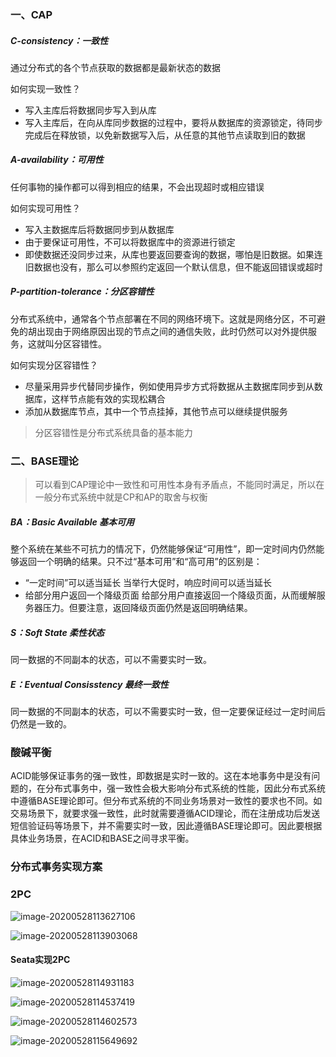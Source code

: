 ### 一、CAP 

##### C-consistency：一致性

通过分布式的各个节点获取的数据都是最新状态的数据

如何实现一致性？

- 写入主库后将数据同步写入到从库 
- 写入主库后，在向从库同步数据的过程中，要将从数据库的资源锁定，待同步完成后在释放锁，以免新数据写入后，从任意的其他节点读取到旧的数据

##### A-availability：可用性

任何事物的操作都可以得到相应的结果，不会出现超时或相应错误

如何实现可用性？

- 写入主数据库后将数据同步到从数据库
- 由于要保证可用性，不可以将数据库中的资源进行锁定
- 即使数据还没同步过来，从库也要返回要查询的数据，哪怕是旧数据。如果连旧数据也没有，那么可以参照约定返回一个默认信息，但不能返回错误或超时

##### P-partition-tolerance：分区容错性

分布式系统中，通常各个节点部署在不同的网络环境下。这就是网络分区，不可避免的胡出现由于网络原因出现的节点之间的通信失败，此时仍然可以对外提供服务，这就叫分区容错性。

如何实现分区容错性？

- 尽量采用异步代替同步操作，例如使用异步方式将数据从主数据库同步到从数据库，这样节点能有效的实现松耦合
- 添加从数据库节点，其中一个节点挂掉，其他节点可以继续提供服务

> 分区容错性是分布式系统具备的基本能力

### 二、BASE理论

> 可以看到CAP理论中一致性和可用性本身有矛盾点，不能同时满足，所以在一般分布式系统中就是CP和AP的取舍与权衡

##### BA：Basic Available 基本可用

整个系统在某些不可抗力的情况下，仍然能够保证“可用性”，即一定时间内仍然能够返回一个明确的结果。只不过“基本可用”和“高可用”的区别是：

- “一定时间”可以适当延长 当举行大促时，响应时间可以适当延长
- 给部分用户返回一个降级页面 给部分用户直接返回一个降级页面，从而缓解服务器压力。但要注意，返回降级页面仍然是返回明确结果。

##### S：Soft State 柔性状态

 同一数据的不同副本的状态，可以不需要实时一致。

##### E：Eventual Consisstency 最终一致性

 同一数据的不同副本的状态，可以不需要实时一致，但一定要保证经过一定时间后仍然是一致的。

### 酸碱平衡

ACID能够保证事务的强一致性，即数据是实时一致的。这在本地事务中是没有问题的，在分布式事务中，强一致性会极大影响分布式系统的性能，因此分布式系统中遵循BASE理论即可。但分布式系统的不同业务场景对一致性的要求也不同。如交易场景下，就要求强一致性，此时就需要遵循ACID理论，而在注册成功后发送短信验证码等场景下，并不需要实时一致，因此遵循BASE理论即可。因此要根据具体业务场景，在ACID和BASE之间寻求平衡。

### 分布式事务实现方案

### 2PC

![image-20200528113627106](D:\workspace\study100\分布式\分布式事务.assets\image-20200528113627106.png)

![image-20200528113903068](D:\workspace\study100\分布式\分布式事务.assets\image-20200528113903068.png)



#### Seata实现2PC

![image-20200528114931183](D:\workspace\study100\分布式\分布式事务.assets\image-20200528114931183.png)

![image-20200528114537419](D:\workspace\study100\分布式\分布式事务.assets\image-20200528114537419.png)

![image-20200528114602573](D:\workspace\study100\分布式\分布式事务.assets\image-20200528114602573.png)

![image-20200528115649692](D:\workspace\study100\分布式\分布式事务.assets\image-20200528115649692.png)